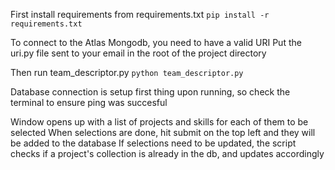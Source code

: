 First install requirements from requirements.txt
    `pip install -r requirements.txt`

To connect to the Atlas Mongodb, you need to have a valid URI
Put the uri.py file sent to your email in the root of the project directory

Then run team_descriptor.py
    `python team_descriptor.py`

Database connection is setup first thing upon running, so check the terminal to ensure ping was succesful

Window opens up with a list of projects and skills for each of them to be selected
When selections are done, hit submit on the top left and they will be added to the database
If selections need to be updated, the script checks if a project's collection is already in the db, and updates accordingly